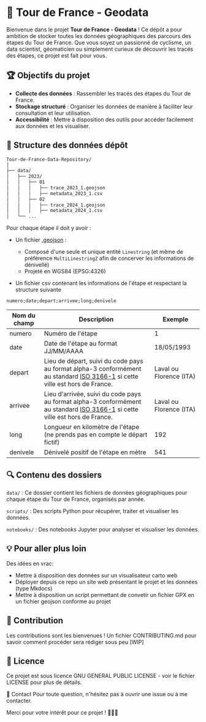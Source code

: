 # 📍 Tour de France - Geodata

Bienvenue dans le projet **Tour de France - Geodata** ! Ce dépôt a pour ambition de stocker toutes les données géographiques des parcours des étapes du Tour de France. Que vous soyez un passionné de cyclisme, un data scientist, géomaticien ou simplement curieux de découvrir les tracés des étapes, ce projet est fait pour vous.

## 🏆 Objectifs du projet

- **Collecte des données** : Rassembler les tracés des étapes du Tour de France.
- **Stockage structuré** : Organiser les données de manière à faciliter leur consultation et leur utilisation.
- **Accessibilité** : Mettre à disposition des outils pour accéder facilement aux données et les visualiser.

## 📂 Structure des données dépôt

```bash
Tour-de-France-Data-Repository/
│
├── data/
│   ├── 2023/
│   │   ├── 01
│   │   │   ├── trace_2023_1.geojson
│   │   │   ├── metadata_2023_1.csv
│   │   ├── 02
│   │   │   ├── trace_2024_1.geojson
│   │   │   ├── metadata_2024_1.csv
│   └── ...
```

Pour chaque étape il doit y avoir :

- Un fichier [.geojson](https://fr.wikipedia.org/wiki/GeoJSON) :
  - Composé d'une seule et unique entité `Linestring` (et même de préférence `MultiLinestringZ` afin de concerver les informations de dénivellé)
  - Projeté en WGS84 (EPSG:4326)

- Un fichier csv contenant les informations de l'étape et respectant la structure suivante

```csv
numero;date;depart;arrivee;long;denivele
```

| Nom du champ | Description | Exemple |
|--------------|-------------|---------|
| numero       | Numéro de l'étape | 1 |
| date         | Date de l'étape au format JJ/MM/AAAA | 18/05/1993 |
| depart       | Lieu de départ, suivi du code pays au format alpha-3 conformément au standard [ISO 3166-1](https://fr.wikipedia.org/wiki/ISO_3166-1) si cette ville est hors de France. | Laval ou Florence (ITA) |
| arrivee      | Lieu d'arrivée, suivi du code pays au format alpha-3 conformément au standard [ISO 3166-1](https://fr.wikipedia.org/wiki/ISO_3166-1) si cette ville est hors de France. | Laval ou Florence (ITA) |
| long         | Longueur en kilomètre de l'étape (ne prends pas en compte le départ fictif) | 192 |
| denivele     | Dénivelé positif de l'étape en mètre | 541 |

## 🔍 Contenu des dossiers

`data/` : Ce dossier contient les fichiers de données géographiques pour chaque étape du Tour de France, organisés par année.

`scripts/` : Des scripts Python pour récupérer, traiter et visualiser les données.

`notebooks/` : Des notebooks Jupyter pour analyser et visualiser les données.

## 💡 Pour aller plus loin

Des idées en vrac:

- Mettre à disposition des données sur un visualisateur carto web
- Déployer depuis ce repo un site web présentant le projet et les données (type Mkdocs)
- Mettre à disposition un script permettant de convetir un fichier GPX en un fichier geojson conforme au projet

## 📝 Contribution

Les contributions sont les bienvenues ! Un fichier CONTRIBUTING.md pour savoir comment procéder sera rédiger sous peu [WIP]

## 📄 Licence

Ce projet est sous licence GNU GENERAL PUBLIC LICENSE - voir le fichier LICENSE pour plus de détails.

💬 Contact
Pour toute question, n'hésitez pas à ouvrir une issue ou à me contacter.

Merci pour votre intérêt pour ce projet ! 🚴‍♂️💨